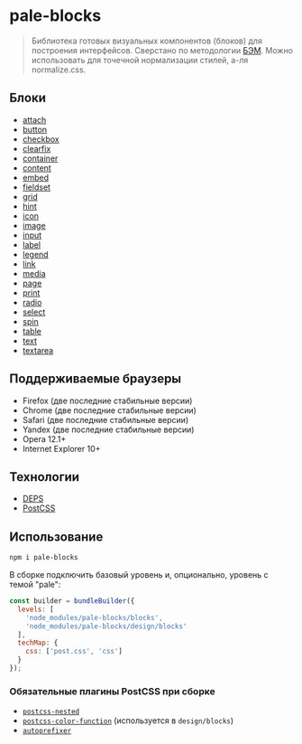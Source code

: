 # pale-blocks

> Библиотека готовых визуальных компонентов (блоков) для построения интерфейсов. Сверстано по методологии [БЭМ](//bem.info). Можно использовать для точечной нормализации стилей, а-ля normalize.css.

## Блоки

* [attach](blocks/attach/attach.md)
* [button](blocks/button/button.md)
* [checkbox](blocks/checkbox/checkbox.md)
* [clearfix](blocks/clearfix/clearfix.md)
* [container](blocks/container/container.md)
* [content](blocks/content/content.md)
* [embed](blocks/embed/embed.md)
* [fieldset](blocks/fieldset/fieldset.md)
* [grid](blocks/grid/grid.md)
* [hint](blocks/hint/hint.md)
* [icon](blocks/icon/icon.md)
* [image](blocks/image/image.md)
* [input](blocks/input/input.md)
* [label](blocks/label/label.md)
* [legend](blocks/legend/legend.md)
* [link](blocks/link/link.md)
* [media](blocks/media/media.md)
* [page](blocks/page/page.md)
* [print](blocks/print/print.md)
* [radio](blocks/radio/radio.md)
* [select](blocks/select/select.md)
* [spin](blocks/spin/spin.md)
* [table](blocks/table/table.md)
* [text](blocks/text/text.md)
* [textarea](blocks/textarea/textarea.md)

## Поддерживаемые браузеры

* Firefox (две последние стабильные версии)
* Chrome (две последние стабильные версии)
* Safari (две последние стабильные версии)
* Yandex (две последние стабильные версии)
* Opera 12.1+
* Internet Explorer 10+

## Технологии

* [DEPS](https://ru.bem.info/technology/deps/about/)
* [PostCSS](http://postcss.org/)

## Использование

```sh
npm i pale-blocks
```

В сборке подключить базовый уровень и, опционально, уровень с темой "pale":

```js
const builder = bundleBuilder({
  levels: [
    'node_modules/pale-blocks/blocks',
    'node_modules/pale-blocks/design/blocks'
  ],
  techMap: {
    css: ['post.css', 'css']
  }
});
```

### Обязательные плагины PostCSS при сборке

* [`postcss-nested`](https://github.com/postcss/postcss-nested#readme)
* [`postcss-color-function`](https://github.com/postcss/postcss-color-function#readme) (используется в `design/blocks`)
* [`autoprefixer`](https://github.com/postcss/autoprefixer#readme)
